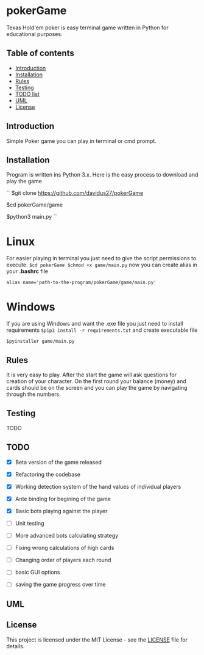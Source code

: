 # pokerGame
Texas Hold'em poker is easy terminal game written in Python for educational purposes.


## Table of contents
* [Introduction](#Introduction)
* [Installation](#Installation)
* [Rules](#Rules)
* [Testing](#Testing)
* [TODO list](#TODO)
* [UML](#UML)
* [License](#License)


## Introduction
Simple Poker game you can play in terminal or cmd prompt. 

## Installation
Program is written ins Python 3.x. 
Here is the easy process to download and play the game

``
$git clone https://github.com/davidus27/pokerGame

$cd pokerGame/game

$python3 main.py
``

# Linux 
For easier playing in terminal you just need to give the script permissions to execute:
``
$cd pokerGame
$chmod +x game/main.py
``
now you can create alias in your __.bashrc__ file 

``
alias name='path-to-the-program/pokerGame/game/main.py'
``

# Windows
If you are using Windows and want the .exe file you just need to install requirements
``$pip3 install -r requirements.txt``
and create executable file 

``$pyinstaller game/main.py``
 


## Rules
It is very easy to play. 
After the start the game will ask questions for creation of your character.
On the first round your balance (money) and cards should be on the screen and you can play the game 
by navigating through the numbers.

## Testing
TODO

## TODO

- [x] Beta version of the game released
- [x] Refactoring the codebase
- [x] Working detection system of the hand values of individual players
- [x] Ante binding for begining of the game
- [x] Basic bots playing against the player
- [ ] Unit testing
- [ ] More advanced bots calculating strategy
- [ ] Fixing wrong calculations of high cards
- [ ] Changing order of players each round
- [ ] basic GUI options
- [ ] saving the game progress over time



## UML

## License
This project is licensed under the MIT License - see the [LICENSE](LICENSE) file for details.
